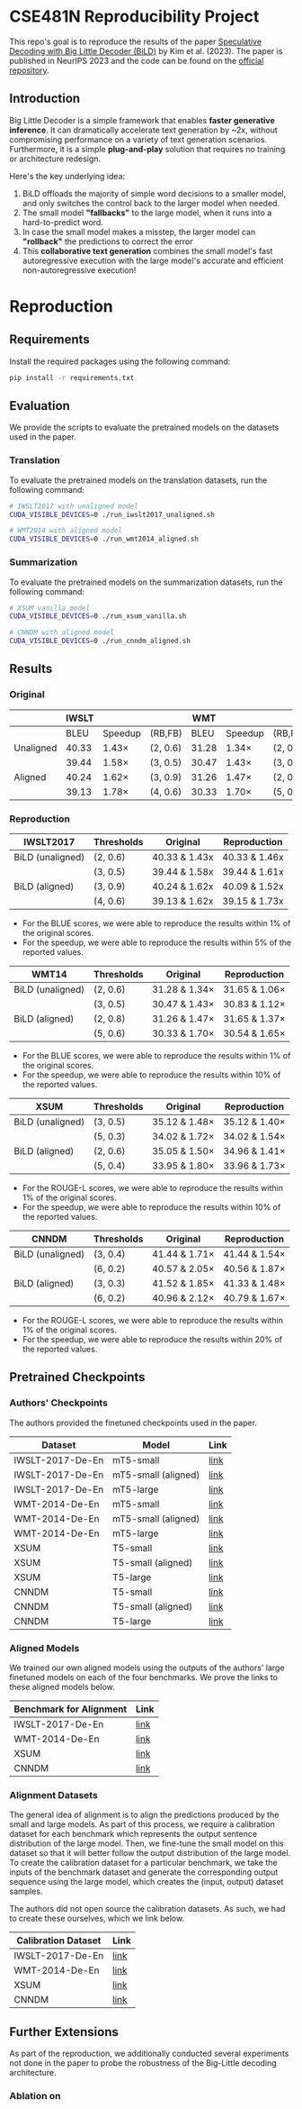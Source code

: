 # CSE481N Reproducibility Project

This repo's goal is to reproduce the results of the paper [Speculative Decoding with Big Little Decoder (BiLD)](https://proceedings.neurips.cc/paper_files/paper/2023/file/7b97adeafa1c51cf65263459ca9d0d7c-Paper-Conference.pdf) by Kim et al. (2023). The paper is published in NeurIPS 2023 and the code can be found on the [official repository](https://github.com/kssteven418/BigLittleDecoder).

## Introduction

Big Little Decoder is a simple framework that enables **faster generative inference**. 
It can dramatically accelerate text generation by ~2x, without compromising performance on a variety of text generation scenarios. 
Furthermore, it is a simple **plug-and-play** solution that requires no training or architecture redesign.

Here's the key underlying idea:

1. BiLD offloads the majority of simple word decisions to a smaller model, and only switches the control back to the larger model when needed.
2. The small model **"fallbacks"** to the large model, when it runs into a hard-to-predict word.
3. In case the small model makes a misstep, the larger model can **"rollback"** the predictions to correct the error
4. This **collaborative text generation** combines the small model's fast autoregressive execution with the large model's accurate and efficient non-autoregressive execution!

# Reproduction

## Requirements

Install the required packages using the following command:

```bash
pip install -r requirements.txt
```

## Evaluation

We provide the scripts to evaluate the pretrained models on the datasets used in the paper.

### Translation

To evaluate the pretrained models on the translation datasets, run the following command:

```bash
# IWSLT2017 with unaligned model
CUDA_VISIBLE_DEVICES=0 ./run_iwslt2017_unaligned.sh

# WMT2014 with aligned model
CUDA_VISIBLE_DEVICES=0 ./run_wmt2014_aligned.sh
```

### Summarization

To evaluate the pretrained models on the summarization datasets, run the following command:

```bash
# XSUM vanilla model
CUDA_VISIBLE_DEVICES=0 ./run_xsum_vanilla.sh

# CNNDM with aligned model
CUDA_VISIBLE_DEVICES=0 ./run_cnndm_aligned.sh
```

## Results

### Original

|            | IWSLT |         |          | WMT    |         |          | XSUM   |         |          | CNNDM  |         |          |
|------------|-------|---------|----------|--------|---------|----------|--------|---------|----------|--------|---------|----------|
|            | BLEU  | Speedup | (RB,FB)  | BLEU   | Speedup | (RB,FB)  | RL     | Speedup | (RB,FB)  | RL     | Speedup | (RB,FB)  |
| Unaligned  | 40.33 | 1.43×   | (2, 0.6) | 31.28  | 1.34×   | (2, 0.6) | 35.12  | 1.48×   | (3, 0.5) | 41.44  | 1.71×   | (3, 0.4) |
|            | 39.44 | 1.58×   | (3, 0.5) | 30.47  | 1.43×   | (3, 0.5) | 34.02  | 1.72×   | (5, 0.3) | 40.57  | 2.05×   | (6, 0.2) |
| Aligned    | 40.24 | 1.62×   | (3, 0.9) | 31.26  | 1.47×   | (2, 0.8) | 35.05  | 1.50×   | (2, 0.6) | 41.52  | 1.85×   | (3, 0.3) |
|            | 39.13 | 1.78×   | (4, 0.6) | 30.33  | 1.70×   | (5, 0.6) | 33.95  | 1.80×   | (5, 0.4) | 40.96  | 2.12×   | (6, 0.2) |


### Reproduction 

| IWSLT2017          | Thresholds | Original           | Reproduction       |
|--------------------|------------|--------------------|--------------------|
| BiLD (unaligned)   | (2, 0.6)   | 40.33 & 1.43x      | 40.33 & 1.46x      |
|                    | (3, 0.5)   | 39.44 & 1.58x      | 39.44 & 1.61x      |
| BiLD (aligned)     | (3, 0.9)   | 40.24 & 1.62x      | 40.09 & 1.52x      |
|                    | (4, 0.6)   | 39.13 & 1.62x      | 39.15 & 1.73x      |

- For the BLUE scores, we were able to reproduce the results within 1% of the original scores.
- For the speedup, we were able to reproduce the results within 5% of the reported values.

| WMT14              | Thresholds | Original      | Reproduction  |
|--------------------|------------|---------------|---------------|
| BiLD (unaligned)   | (2, 0.6)   | 31.28 & 1.34× | 31.65 & 1.06× |
|                    | (3, 0.5)   | 30.47 & 1.43× | 30.83 & 1.12× |
| BiLD (aligned)     | (2, 0.8)   | 31.26 & 1.47× | 31.65 & 1.37× |
|                    | (5, 0.6)   | 30.33 & 1.70× | 30.54 & 1.65× |

- For the BLUE scores, we were able to reproduce the results within 1% of the original scores.
- For the speedup, we were able to reproduce the results within 10% of the reported values.

| XSUM           | Thresholds | Original | Reproduction |
|----------------|------------|----------|--------------|
| BiLD (unaligned) | (3, 0.5)  | 35.12 & 1.48× | 35.12 & 1.40× |
|                  | (5, 0.3)  | 34.02 & 1.72× | 34.02 & 1.54× |
| BiLD (aligned)   | (2, 0.6)  | 35.05 & 1.50× | 34.96 & 1.41× |
|                  | (5, 0.4)  | 33.95 & 1.80× | 33.96 & 1.73× |

- For the ROUGE-L scores, we were able to reproduce the results within 1% of the original scores.
- For the speedup, we were able to reproduce the results within 10% of the reported values.

| CNNDM           | Thresholds | Original | Reproduction |
|-----------------|------------|----------|--------------|
| BiLD (unaligned) | (3, 0.4)  | 41.44 & 1.71× | 41.44 & 1.54× |
|                  | (6, 0.2)  | 40.57 & 2.05× | 40.56 & 1.87× |
| BiLD (aligned)   | (3, 0.3)  | 41.52 & 1.85× | 41.33 & 1.48× |
|                  | (6, 0.2)  | 40.96 & 2.12× | 40.79 & 1.67× |

- For the ROUGE-L scores, we were able to reproduce the results within 1% of the original scores.
- For the speedup, we were able to reproduce the results within 20% of the reported values.

## Pretrained Checkpoints

### Authors' Checkpoints

The authors provided the finetuned checkpoints used in the paper.

| Dataset |  Model | Link |
| -------- | -------- | -------- | 
| IWSLT-2017-De-En    |  mT5-small  |  [link](https://huggingface.co/kssteven/mT5-small-iwslt2017-de-en) | 
| IWSLT-2017-De-En    |  mT5-small (aligned)  |  [link](https://huggingface.co/kssteven/mT5-small-iwslt2017-de-en-bild-aligned) | 
| IWSLT-2017-De-En    |  mT5-large  |  [link](https://huggingface.co/kssteven/mT5-large-iwslt2017-de-en) | 
| WMT-2014-De-En    |  mT5-small  |  [link](https://huggingface.co/kssteven/mT5-small-wmt2014-de-en) | 
| WMT-2014-De-En    |  mT5-small (aligned)  |  [link](https://huggingface.co/kssteven/mT5-small-wmt2014-de-en-bild-aligned) | 
| WMT-2014-De-En    |  mT5-large  |  [link](https://huggingface.co/kssteven/mT5-large-wmt2014-de-en) | 
| XSUM    |  T5-small  |  [link](https://huggingface.co/kssteven/T5-small-xsum) | 
| XSUM    |  T5-small (aligned)  |  [link](https://huggingface.co/kssteven/T5-small-xsum-bild-aligned) | 
| XSUM    |  T5-large  |  [link](https://huggingface.co/kssteven/T5-large-xsum) | 
| CNNDM    |  T5-small  |  [link](https://huggingface.co/kssteven/T5-small-cnndm) | 
| CNNDM    |  T5-small (aligned) |  [link](https://huggingface.co/kssteven/T5-small-cnndm-bild-aligned) | 
| CNNDM    |  T5-large  |  [link](https://huggingface.co/kssteven/T5-large-cnndm) | 

### Aligned Models
We trained our own aligned models using the outputs of the authors' large finetuned models on each of the four benchmarks. We prove the links to these aligned models below.

| Benchmark for Alignment | Link |
| ----------------- | ---- |
| IWSLT-2017-De-En  | [link](https://huggingface.co/paulh27/iwslt_aligned_smallT5_cont0) |
| WMT-2014-De-En    | [link](https://huggingface.co/paulh27/wmt_aligned_smallmT5) |
| XSUM              | [link](https://huggingface.co/paulh27/xsum_aligned_smallmT5) |
| CNNDM             | [link](https://huggingface.co/paulh27/cnn_aligned_smallT5) |

### Alignment Datasets
The general idea of alignment is to align the predictions produced by the small and large models. As part of this process, we require a calibration dataset for each benchmark which represents the output sentence distribution of the large model. Then, we fine-tune the small model on this dataset so that it will better follow the output distribution of the large model. To create the calibration dataset for a particular benchmark, we take the inputs of the benchmark dataset and generate the corresponding output sequence using the large model, which creates the (input, output) dataset samples. 

The authors did not open source the calibration datasets. As such, we had to create these ourselves, which we link below.

| Calibration Dataset | Link |
| ----------------- | ---- |
| IWSLT-2017-De-En  | [link](https://huggingface.co/datasets/paulh27/alignment_iwslt2017_de_en) |
| WMT-2014-De-En    | [link](https://huggingface.co/datasets/paulh27/alignment_wmt2014_de_en) |
| XSUM              | [link](https://huggingface.co/datasets/lilferrit/xsum_t5_distillation) |
| CNNDM             | [link](https://huggingface.co/datasets/lilferrit/cnn_dailymail_t5_distillation) |

## Further Extensions
As part of the reproduction, we additionally conducted several experiments not done in the paper to probe the robustness of the Big-Little decoding architecture. 

### Ablation on 



